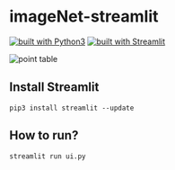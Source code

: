 # imageNet-streamlit
[![built with Python3](https://img.shields.io/badge/built%20with-Python3.x-red.svg)](https://www.python.org/)
[![built with Streamlit](https://img.shields.io/badge/built%20with-Streamlit-blue.svg)](https://streamlit.io/)

![point table](https://github.com/iamatulsingh/imageNet-streamlit/blob/master/screen_shots/1.png)

## Install Streamlit
`pip3 install streamlit --update`

## How to run?
`streamlit run ui.py`
